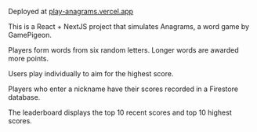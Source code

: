 Deployed at [play-anagrams.vercel.app](https://play-anagrams.vercel.app/)

This is a React + NextJS project that simulates Anagrams, a word game by GamePigeon.

Players form words from six random letters. Longer words are awarded more points.

Users play individually to aim for the highest score.

Players who enter a nickname have their scores recorded in a Firestore database.

The leaderboard displays the top 10 recent scores and top 10 highest scores.
